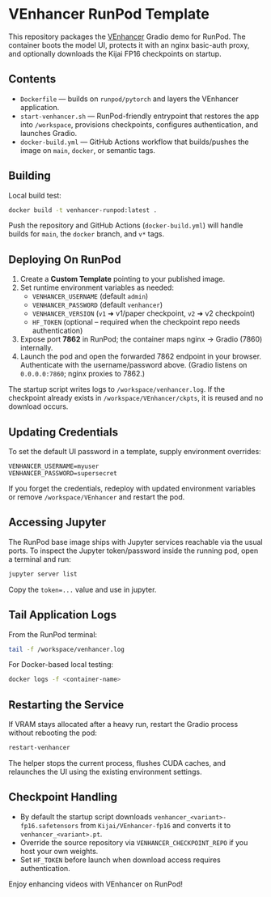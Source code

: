 # VEnhancer RunPod Template

This repository packages the [VEnhancer](https://github.com/Vchitect/VEnhancer) Gradio demo for RunPod. The container boots the model UI, protects it with an nginx basic-auth proxy, and optionally downloads the Kijai FP16 checkpoints on startup.

## Contents

- `Dockerfile` &mdash; builds on `runpod/pytorch` and layers the VEnhancer application.
- `start-venhancer.sh` &mdash; RunPod-friendly entrypoint that restores the app into `/workspace`, provisions checkpoints, configures authentication, and launches Gradio.
- `docker-build.yml` &mdash; GitHub Actions workflow that builds/pushes the image on `main`, `docker`, or semantic tags.

## Building

Local build test:

```bash
docker build -t venhancer-runpod:latest .
```

Push the repository and GitHub Actions (`docker-build.yml`) will handle builds for `main`, the `docker` branch, and `v*` tags.

## Deploying On RunPod

1. Create a **Custom Template** pointing to your published image.
2. Set runtime environment variables as needed:
   - `VENHANCER_USERNAME` (default `admin`)
   - `VENHANCER_PASSWORD` (default `venhancer`)
   - `VENHANCER_VERSION` (`v1` ➜ v1/paper checkpoint, `v2` ➜ v2 checkpoint)
   - `HF_TOKEN` (optional &ndash; required when the checkpoint repo needs authentication)
3. Expose port **7862** in RunPod; the container maps nginx → Gradio (7860) internally.
4. Launch the pod and open the forwarded 7862 endpoint in your browser. Authenticate with the username/password above. (Gradio listens on `0.0.0.0:7860`; nginx proxies to 7862.)

The startup script writes logs to `/workspace/venhancer.log`. If the checkpoint already exists in `/workspace/VEnhancer/ckpts`, it is reused and no download occurs.

## Updating Credentials

To set the default UI password in a template, supply environment overrides:

```text
VENHANCER_USERNAME=myuser
VENHANCER_PASSWORD=supersecret
```

If you forget the credentials, redeploy with updated environment variables or remove `/workspace/VEnhancer` and restart the pod.

## Accessing Jupyter

The RunPod base image ships with Jupyter services reachable via the usual ports. To inspect the Jupyter token/password inside the running pod, open a terminal and run:

```bash
jupyter server list
```

Copy the `token=...` value and use in jupyter.

## Tail Application Logs

From the RunPod terminal:

```bash
tail -f /workspace/venhancer.log
```

For Docker-based local testing:

```bash
docker logs -f <container-name>
```

## Restarting the Service

If VRAM stays allocated after a heavy run, restart the Gradio process without rebooting the pod:

```bash
restart-venhancer
```

The helper stops the current process, flushes CUDA caches, and relaunches the UI using the existing environment settings.

## Checkpoint Handling

- By default the startup script downloads `venhancer_<variant>-fp16.safetensors` from `Kijai/VEnhancer-fp16` and converts it to `venhancer_<variant>.pt`.
- Override the source repository via `VENHANCER_CHECKPOINT_REPO` if you host your own weights.
- Set `HF_TOKEN` before launch when download access requires authentication.

Enjoy enhancing videos with VEnhancer on RunPod!
